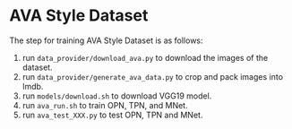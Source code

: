 AVA Style Dataset
==================

The step for training AVA Style Dataset is as follows:
1. run `data_provider/download_ava.py` to download the images of the dataset.
1. run `data_provider/generate_ava_data.py` to crop and pack images into lmdb.
1. run `models/download.sh` to download VGG19 model.
1. run `ava_run.sh` to train OPN, TPN, and MNet.
1. run `ava_test_XXX.py` to test OPN, TPN and MNet.